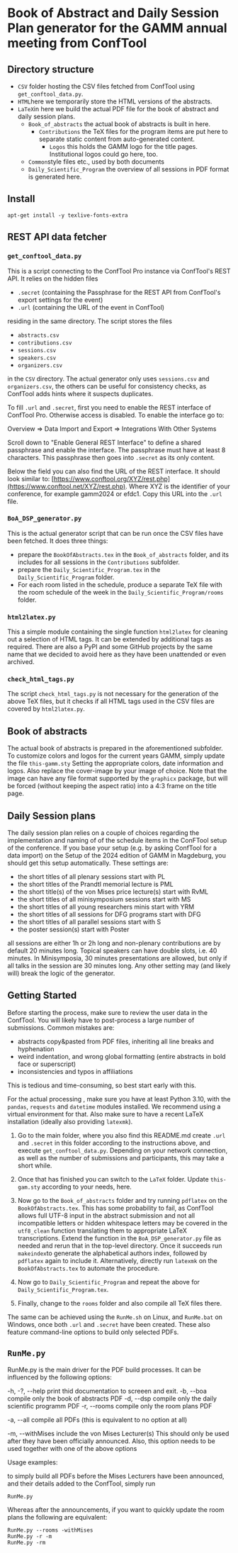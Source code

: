 # Book of Abstract and Daily Session Plan generator for the GAMM annual meeting from ConfTool

## Directory structure

+ `CSV` folder hosting the CSV files fetched from ConfTool using
  `get_conftool_data.py`.
+ `HTML`here we temporarily store the HTML versions of the abstracts.
+ `LaTeX`in here we build the actual PDF file for the book of abstract and
  daily session plans.
   + `Book_of_abstracts` the actual book of abstracts is built in here.
      + `Contributions` the TeX files for the program items are put
        here to separate static content from auto-generated content.
         + `Logos` this holds the GAMM logo for the title
           pages. Institutional logos could go here, too.
   + `Common`style files etc., used by both documents
   + `Daily_Scientific_Program` the overview of all sessions in PDF format
     is generated here.

## Install

`apt-get install -y texlive-fonts-extra`

## REST API data fetcher

### `get_conftool_data.py`

This is a script connecting to the ConfTool Pro instance
via ConfTool's REST API.  It relies on the hidden files

+ `.secret`
  (containing the Passphrase for the REST API from
   ConfTool's export settings for the event)
+ `.url`
  (containing the URL of the event in ConfTool)

residing in the same directory. The script stores the files

+ `abstracts.csv`
+ `contributions.csv`
+ `sessions.csv`
+ `speakers.csv`
+ `organizers.csv`

in the `CSV` directory. The actual generator only uses `sessions.csv`
and `organizers.csv`, the others can be useful for consistency checks,
as ConfTool adds hints where it suspects duplicates.

To fill `.url` and `.secret`, first you need to enable the REST
interface of ConfTool Pro. Otherwise access is disabled. To enable
the interface go to:

Overview => Data Import and Export => Integrations With Other Systems

Scroll down to "Enable General REST Interface" to define a shared
passphrase and enable the interface. The passphrase must have at least
8 characters. This passphrase then goes into `.secret` as its only content.

Below the field you can also find the URL of the REST interface.
It should look similar to:
[https://www.conftool.org/XYZ/rest.php](https://www.conftool.net/XYZ/rest.php).
Where XYZ is the identifier of your conference, for example gamm2024 or efdc1.
Copy this URL into the `.url` file.

### `BoA_DSP_generator.py`

This is the actual generator script that can be run once the CSV files
have been fetched. It does three things:

+ prepare the `BookOfAbstracts.tex` in the `Book_of_abstracts` folder,
  and its includes for all sessions in the `Contributions` subfolder.
+ prepare the `Daily_Scientific_Program.tex` in the
  `Daily_Scientific_Program` folder.
+ For each room listed in the schedule, produce a separate TeX file
  with the room schedule of the week in the
  `Daily_Scientific_Program/rooms` folder.

### `html2latex.py`

This a simple module containing the single function `html2latex` for cleaning
out a selection of HTML tags. It can be extended by additional tags as
required. There are also a PyPI and some GitHub projects by the same
name that we decided to avoid here as they have been unattended or
even archived.

### `check_html_tags.py`

The script `check_html_tags.py` is not necessary for the generation of
the above TeX files, but it checks if all HTML tags used in the CSV
files are covered by `html2latex.py`.

## Book of abstracts

The actual book of abstracts is prepared in the aforementioned
subfolder. To customize colors and logos for the current years GAMM,
simply update the file `this-gamm.sty` Setting the appropriate colors,
date information and logos. Also replace the cover-image by your image
of choice. Note that the image can have any file format supported by
the `graphicx` package, but will be forced (without keeping the aspect
ratio) into a 4:3 frame on the title page.

## Daily Session plans

The daily session plan relies on a couple of choices regarding the
implementation and naming of of the schedule items in the ConFTool
setup of the conference. If you base your setup (e.g. by asking
ConfTool for a data import) on the Setup of the
2024  edition of GAMM in Magdeburg, you should get this setup
automatically. These settings are:

+ the short titles of all plenary sessions start with PL
+ the short titles of the Prandtl memorial lecture is PML
+ the short title(s) of the von Mises price lecture(s) start with RvML
+ the short titles of all minisymposium  sessions start with MS
+ the short titles of all young researchers minis start with YRM
+ the short titles of all sessions for DFG programs start with DFG
+ the short titles of all parallel sessions start with S
+ the poster session(s) start with Poster

all sessions are either 1h or 2h long and non-plenary contributions
are by default 20 minutes long. Topical speakers can have double
slots, i.e. 40 minutes. In Minisymposia, 30 minutes presentations are
allowed, but only if all talks in the session are 30 minutes long.
Any other setting may (and likely will) break the logic of the
 generator.

## Getting Started

Before starting the process, make sure to review the user data in the
ConfTool. You will likely have to post-process a large number of
submissions. Common mistakes are:

+ abstracts copy&pasted from PDF files, inheriting all line breaks and
  hyphenation
+ weird indentation, and wrong global formatting (entire abstracts in
  bold face or superscript)
+ inconsistencies and typos in affiliations

This is tedious and time-consuming, so best start early with this.

For the actual processing , make sure you have at least Python 3.10,
with the `pandas`, `requests` and `datetime` modules installed. We
recommend using a virtual environment for that. Also make sure to
have a recent LaTeX installation (ideally also providing `latexmk`).

1. Go to the main folder, where you also find this README.md create
   `.url` and `.secret` in this folder according to the instructions
   above, and execute `get_conftool_data.py`. Depending on your
   network connection, as well as the number of submissions and
   participants, this may take a short while.

2. Once that has finished you can switch to the `LaTeX` folder. Update
  `this-gam.sty` according to your needs, here.

3. Now go to the `Book_of_abstracts` folder and try running `pdflatex`
  on the `BookOfAbstracts.tex`. This has some probability to fail, as
  ConfTool  allows  full UTF-8 input in the abstract submission and
  not all incompatible letters or hidden whitespace letters may be
  covered in the `utf8_clean` function translating them to appropriate
  LaTeX transcriptions. Extend the function in the
  `BoA_DSP_generator.py` file as needed and rerun that in the top-level
  directory. Once it succeeds run `makeindex`to generate the
  alphabetical authors index, followed by `pdflatex` again to include
  it. Alternatively, directly run `latexmk` on the
  `BookOfAbstracts.tex` to automate the procedure.

4. Now go to `Daily_Scientific_Program` and repeat the above for
   `Daily_Scientific_Program.tex`.

5. Finally, change to the `rooms` folder and also compile all TeX
   files there.

The same can be achieved using the `RunMe.sh` on Linux, and `RunMe.bat`
on Windows, once both `.url` and `.secret` have been created.
These also feature command-line options to build only selected PDFs.

## `RunMe.py`

RunMe.py is the main driver for the PDF build processes. 
It can be influenced by the following options:

-h, -?, --help  print thid documentation to screeen and exit.
-b, --boa       compile only the book of abstracts PDF
-d, --dsp       compile only the daily scientific programm PDF
-r, --rooms     compile only the room plans PDF

-a, --all       compile all PDFs (this is equivalent to no option at all)

-m, --withMises include the von Mises Lecturer(s)
                This should only be used after they have been officially 
                announced. Also, this option needs to be used together
                with one of the above options

Usage examples:

to simply build all PDFs before the Mises Lecturers have been announced, 
and their details added to the ConfTool, simply run
 
    RunMe.py

Whereas after the announcements, if you want to quickly update the room 
plans the following are equivalent:

    RunMe.py --rooms -withMises
    RunMe.py -r -m
    RunMe.py -rm
